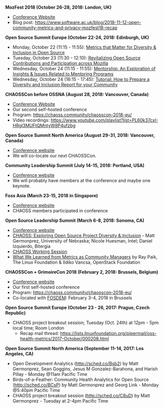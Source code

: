 
**MozFest 2018 (October 26-28, 2018: London, UK)**
  * [Conference Website](https://mozillafestival.org/)
  * Blog post: https://www.software.ac.uk/blog/2018-11-12-open-community-metrics-and-privacy-mozfest18-recap

**Open Source Summit Europe (October 22-24, 2018: Edinburgh, UK)**
  * Monday, October 22 (11:15 - 11:55): [Metrics that Matter for Diversity & Inclusion in Open Source](https://sched.co/FxXP)
  * Tuesday, October 23 (11:30 - 12:10): [Revitalizing Open Source Contributions and Participation across Mozilla](https://sched.co/FxVx)
  * Wednesday, October 24 (11:15 - 11:55): [Mentorship: An Exploration of Insights & Issues Related to Mentoring Programs](https://sched.co/FxXh)
  * Wednesday, October 24 (16:15 - 17:45): [Tutorial: How to Prepare a Diversity and Inclusion Report for your Community](https://sched.co/FxYK)

**CHAOSSCon before OSSNA (August 28, 2018: Vancouver, Canada)**
  * [Conference Website](https://chaoss.community/chaosscon-2018-na/)
  * Our second self-hosted conference
  * Program: https://chaoss.community/chaosscon-2018-eu/
  * Video recordings: https://www.youtube.com/playlist?list=PL60k37cxI-HRgI3MUFtQMntyW8P4ufzbg

**Open Source Summit North America (August 29-31, 2018: Vancouver, Canada)**
  * [Conference website](https://events.linuxfoundation.org/events/open-source-summit-north-america-2018/)
  * We will co-locate our next CHAOSSCon.

**Community Leadership Summit (July 14-15, 2018: Portland, USA)**
  * [Conference website](http://www.communityleadershipsummit.com/)
  * We will probably have members at the conference and maybe one keynote.

**Foss Asia (March 23-15, 2018 in Singapore)**
  * [Conference website](http://2018.fossasia.org/)
  * CHAOSS members participated in conference

**Open Source Leadership Summit (March 6-8, 2018: Sonoma, CA)**
  * [Conference website](http://events.linuxfoundation.org/events/open-source-leadership-summit)
  * [CHAOSS: Exploring Open Source Project Diversity & Inclusion](http://sched.co/Djth) - Matt Germonprez, University of Nebraska; Nicole Huesman, Intel; Daniel Izquierdo, Bitergia
  * [CHAOSS Working Session](http://sched.co/E3pK)
  * [What We Learned from Metrics as Community Managers](http://sched.co/DjtL) by Ray Paik, The Linux Foundation & Ildiko Vancsa, OpenStack Foundation

**CHAOSSCon + GrimoireCon 2018 (February 2, 2018: Brussels, Belgium)**
  * [Conference website](https://chaoss.community/chaosscon-2018-eu/)
  * Our first self-hosted conference
  * Program: https://chaoss.community/chaosscon-2018-eu/
  * Co-located with [FOSDEM](https://fosdem.org/2018/): February 3-4, 2018 in Brussels

**Open Source Summit Europe (October 23 - 26, 2017: Prague, Czech Republic)**
  * CHAOSS project breakout session; Tuesday (Oct. 24th) at 12pm - 5pm local time; Room London
    * Recap mail thread: https://lists.linuxfoundation.org/pipermail/oss-health-metrics/2017-October/000208.html

**Open Source Summit North America (September 11-14, 2017: Los Angeles, CA)**
  * Open Development Analytics (http://sched.co/Bsb2) by Matt Germonprez, Sean Goggins, Jesus M Gonzalez-Barahona, and Harish Pillay - Monday @11am Pacific Time
  * Birds-of-a-Feather: Community Health Analytics for Open Source (http://sched.co/BCsP) by Matt Germonprez and Georg Link - Monday @5:40pm Pacific Time
  * CHAOSS project breakout session (http://sched.co/C8uD) by Matt Germonprez - Tuesday at 2-4pm Pacific Time
